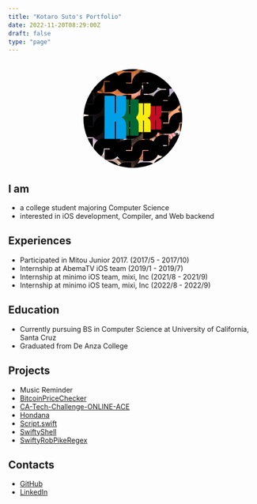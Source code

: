 ```yaml
---
title: "Kotaro Suto's Portfolio"
date: 2022-11-20T08:29:00Z
draft: false
type: "page"
---
```

<meta name="google-site-verification" content="-NAsw02ImQs2Tl-PXGGWMQlxtOOqG50_mPqdqoIkB9c" />
<meta name="format-detection" content="telephone=no">
<br>
<img src="/images/twitterIcon.jpg" id="icon" alt="My Twitter Icon Image">
<style>
#icon {
    border-radius: 50%;
    height: 200px;
    width: 200px;
    display: block;
    margin: auto;
}
</style>

## I am

- a college student majoring Computer Science
- interested in iOS development, Compiler, and Web backend

## Experiences

- Participated in Mitou Junior 2017. (2017/5 - 2017/10)
- Internship at AbemaTV iOS team (2019/1 - 2019/7)
- Internship at minimo iOS team, mixi, Inc (2021/8 - 2021/9)
- Internship at minimo iOS team, mixi, Inc (2022/8 - 2022/9)

## Education

- Currently pursuing BS in Computer Science at University of California, Santa Cruz
- Graduated from De Anza College

## Projects

- Music Reminder
- [BitcoinPriceChecker](https://github.com/KS1019/BitcoinPriceChecker)
- [CA-Tech-Challenge-ONLINE-ACE](https://github.com/KS1019/CA-Tech-Challenge-ONLINE-ACE)
- [Hondana](https://github.com/KS1019/Hondana)
- [Script.swift](https://github.com/KS1019/Script.swift)
- [SwiftyShell](https://github.com/KS1019/SwiftyShell)
- [SwiftyRobPikeRegex](https://github.com/KS1019/SwiftyRobPikeRegex)

## Contacts

- [GitHub](https://github.com/KS1019)
- [LinkedIn](https://www.linkedin.com/in/kotarosuto/)
